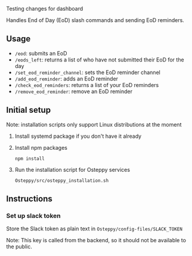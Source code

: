 Testing changes for dashboard

Handles End of Day (EoD) slash commands and sending EoD reminders.

## Usage

- `/eod`: submits an EoD
- `/eods_left`: returns a list of who have not submitted their EoD for the day
- `/set_eod_reminder_channel`: sets the EoD reminder channel
- `/add_eod_reminder`: adds an EoD reminder
- `/check_eod_reminders`: returns a list of your EoD reminders
- `/remove_eod_reminder`: remove an EoD reminder

## Initial setup

Note: installation scripts only support Linux distributions at the moment

1. Install systemd package if you don't have it already

2. Install npm packages

   `npm install`

3. Run the installation script for Osteppy services

   `Osteppy/src/osteppy_installation.sh`

## Instructions

### Set up slack token

Store the Slack token as plain text in `Osteppy/config-files/SLACK_TOKEN`

Note: This key is called from the backend, so it should not be available to the public.
